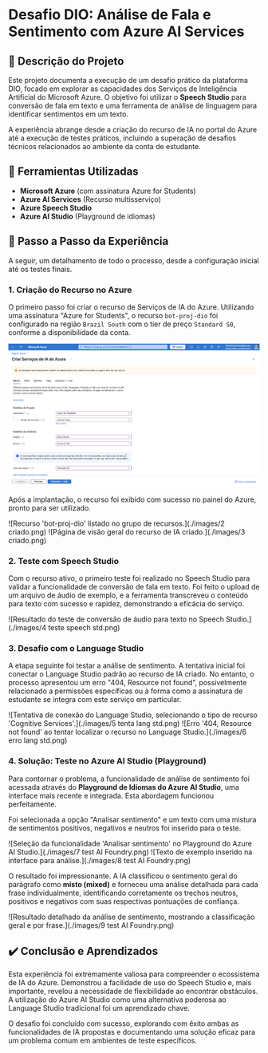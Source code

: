 # Desafio DIO: Análise de Fala e Sentimento com Azure AI Services

## 📖 Descrição do Projeto

Este projeto documenta a execução de um desafio prático da plataforma DIO, focado em explorar as capacidades dos Serviços de Inteligência Artificial do Microsoft Azure. O objetivo foi utilizar o **Speech Studio** para conversão de fala em texto e uma ferramenta de análise de linguagem para identificar sentimentos em um texto.

A experiência abrange desde a criação do recurso de IA no portal do Azure até a execução de testes práticos, incluindo a superação de desafios técnicos relacionados ao ambiente da conta de estudante.

## 🤖 Ferramientas Utilizadas

* **Microsoft Azure** (com assinatura Azure for Students)
* **Azure AI Services** (Recurso multisserviço)
* **Azure Speech Studio**
* **Azure AI Studio** (Playground de idiomas)

## 🚀 Passo a Passo da Experiência

A seguir, um detalhamento de todo o processo, desde a configuração inicial até os testes finais.

### 1. Criação do Recurso no Azure

O primeiro passo foi criar o recurso de Serviços de IA do Azure. Utilizando uma assinatura "Azure for Students", o recurso `bot-proj-dio` foi configurado na região `Brazil South` com o tier de preço `Standard S0`, conforme a disponibilidade da conta.

![Tela de configuração e criação do recurso de IA no Azure.](./images/cria_teste.png)

Após a implantação, o recurso foi exibido com sucesso no painel do Azure, pronto para ser utilizado.

![Recurso 'bot-proj-dio' listado no grupo de recursos.](./images/2 criado.png)
![Página de visão geral do recurso de IA criado.](./images/3 criado.png)

### 2. Teste com Speech Studio

Com o recurso ativo, o primeiro teste foi realizado no Speech Studio para validar a funcionalidade de conversão de fala em texto. Foi feito o upload de um arquivo de áudio de exemplo, e a ferramenta transcreveu o conteúdo para texto com sucesso e rapidez, demonstrando a eficácia do serviço.

![Resultado do teste de conversão de áudio para texto no Speech Studio.](./images/4 teste speech std.png)

### 3. Desafio com o Language Studio

A etapa seguinte foi testar a análise de sentimento. A tentativa inicial foi conectar o Language Studio padrão ao recurso de IA criado. No entanto, o processo apresentou um erro "404, Resource not found", possivelmente relacionado a permissões específicas ou à forma como a assinatura de estudante se integra com este serviço em particular.

![Tentativa de conexão do Language Studio, selecionando o tipo de recurso 'Cognitive Services'.](./images/5 tenta lang std.png)
![Erro '404, Resource not found' ao tentar localizar o recurso no Language Studio.](./images/6 erro lang std.png)

### 4. Solução: Teste no Azure AI Studio (Playground)

Para contornar o problema, a funcionalidade de análise de sentimento foi acessada através do **Playground de Idiomas do Azure AI Studio**, uma interface mais recente e integrada. Esta abordagem funcionou perfeitamente.

Foi selecionada a opção "Analisar sentimento" e um texto com uma mistura de sentimentos positivos, negativos e neutros foi inserido para o teste.

![Seleção da funcionalidade 'Analisar sentimento' no Playground do Azure AI Studio.](./images/7 test AI Foundry.png)
![Texto de exemplo inserido na interface para análise.](./images/8 test AI Foundry.png)

O resultado foi impressionante. A IA classificou o sentimento geral do parágrafo como **misto (mixed)** e forneceu uma análise detalhada para cada frase individualmente, identificando corretamente os trechos neutros, positivos e negativos com suas respectivas pontuações de confiança.

![Resultado detalhado da análise de sentimento, mostrando a classificação geral e por frase.](./images/9 test AI Foundry.png)

## ✔️ Conclusão e Aprendizados

Esta experiência foi extremamente valiosa para compreender o ecossistema de IA do Azure. Demonstrou a facilidade de uso do Speech Studio e, mais importante, revelou a necessidade de flexibilidade ao encontrar obstáculos. A utilização do Azure AI Studio como uma alternativa poderosa ao Language Studio tradicional foi um aprendizado chave.

O desafio foi concluído com sucesso, explorando com êxito ambas as funcionalidades de IA propostas e documentando uma solução eficaz para um problema comum em ambientes de teste específicos.
